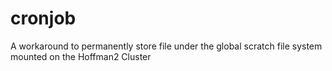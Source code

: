 # cronjob
A workaround to permanently store file under the global scratch file system mounted on the Hoffman2 Cluster
